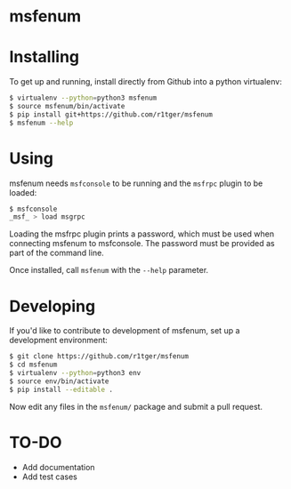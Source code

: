 # msfenum

# Installing
To get up and running, install directly from Github into a python virtualenv:
```bash
$ virtualenv --python=python3 msfenum
$ source msfenum/bin/activate
$ pip install git+https://github.com/r1tger/msfenum
$ msfenum --help
```

# Using
msfenum needs ```msfconsole``` to be running and the ```msfrpc``` plugin to be
loaded:
```bash
$ msfconsole
_msf_ > load msgrpc
```
Loading the msfrpc plugin prints a password, which must be used when connecting
msfenum to msfconsole. The password must be provided as part of the command
line.

Once installed, call ```msfenum``` with the ```--help``` parameter.

# Developing
If you'd like to contribute to development of msfenum, set up a development
environment:
```bash
$ git clone https://github.com/r1tger/msfenum
$ cd msfenum
$ virtualenv --python=python3 env
$ source env/bin/activate
$ pip install --editable .
```
Now edit any files in the ```msfenum/``` package and submit a pull request.

# TO-DO
* Add documentation
* Add test cases
